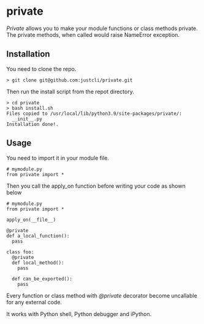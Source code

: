# private

_Private_ allows you to make your module functions or class methods private. The private methods, when called would raise NameError exception.

## Installation
You need to clone the repo.
```
> git clone git@github.com:justcli/private.git
```
Then run the install script from the repot directory.

```
> cd private
> bash install.sh
Files copied to /usr/local/lib/python3.9/site-packages/private/:
  __init__.py
Installation done!.
```

## Usage

You need to import it in your module file.
```
# mymodule.py
from private import *
```
Then you call the apply_on function before writing your code as shown below
```
# mymodule.py
from private import *

apply_on(__file__)

@private
def a_local_function():
  pass

class foo:
  @private
  def local_method():
    pass

  def can_be_exported():
    pass
```
Every function or class method with _@private_ decorator become uncallable for any external code.

It works with Python shell, Python debugger and iPython.

